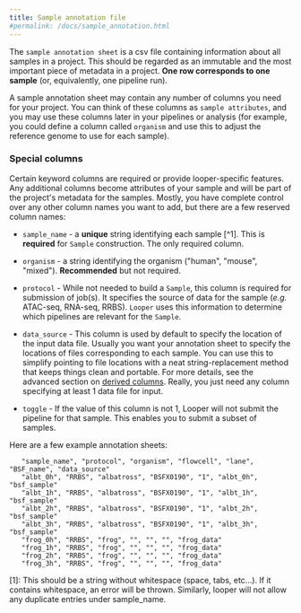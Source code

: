 ```yaml
---
title: Sample annotation file
#permalink: /docs/sample_annotation.html
---
```


The ``sample annotation sheet`` is a csv file containing information about all samples in a project. This should be regarded as an immutable and the most important piece of metadata in a project. **One row corresponds to one sample** (or, equivalently, one pipeline run).

A sample annotation sheet may contain any number of columns you need for your project. You can think of these columns as `sample attributes`, and you may use these columns later in your pipelines or analysis (for example, you could define a column called ``organism`` and use this to adjust the reference genome to use for each sample).

### Special columns

Certain keyword columns are required or provide looper-specific features. Any additional columns become attributes of your sample and will be part of the project's metadata for the samples. Mostly, you have complete control over any other column names you want to add, but there are a few reserved column names:

- ``sample_name`` - a **unique** string identifying each sample [^1]. This is **required** for ``Sample`` construction.  The only required column.

- ``organism`` - a string identifying the organism ("human", "mouse", "mixed"). **Recommended** but not required.

- ``protocol`` - While not needed to build a ``Sample``, this column is required for submission of job(s). It specifies the source of data for the sample (*e.g.* ATAC-seq, RNA-seq, RRBS). ``Looper`` uses this information to determine which pipelines are relevant for the ``Sample``.

- ``data_source`` - This column is used by default to specify the location of the input data file. Usually you want your annotation sheet to specify the locations of files corresponding to each sample. You can use this to simplify pointing to file locations with a neat string-replacement method that keeps things clean and portable. For more details, see the advanced section on [derived columns](/docs/derived_columns). Really, you just need any column specifying at least 1 data file for input.

- ``toggle`` - If the value of this column is not 1, Looper will not submit the pipeline for that sample. This enables you to submit a subset of samples.


Here are a few example annotation sheets:


```
   "sample_name", "protocol", "organism", "flowcell", "lane", "BSF_name", "data_source"
   "albt_0h", "RRBS", "albatross", "BSFX0190", "1", "albt_0h", "bsf_sample"
   "albt_1h", "RRBS", "albatross", "BSFX0190", "1", "albt_1h", "bsf_sample"
   "albt_2h", "RRBS", "albatross", "BSFX0190", "1", "albt_2h", "bsf_sample"
   "albt_3h", "RRBS", "albatross", "BSFX0190", "1", "albt_3h", "bsf_sample"
   "frog_0h", "RRBS", "frog", "", "", "", "frog_data"
   "frog_1h", "RRBS", "frog", "", "", "", "frog_data"
   "frog_2h", "RRBS", "frog", "", "", "", "frog_data"
   "frog_3h", "RRBS", "frog", "", "", "", "frog_data"
```

[1]:
This should be a string without whitespace (space, tabs, etc...). If it contains whitespace, an error will be thrown. Similarly, looper will not allow any duplicate entries under sample_name.
